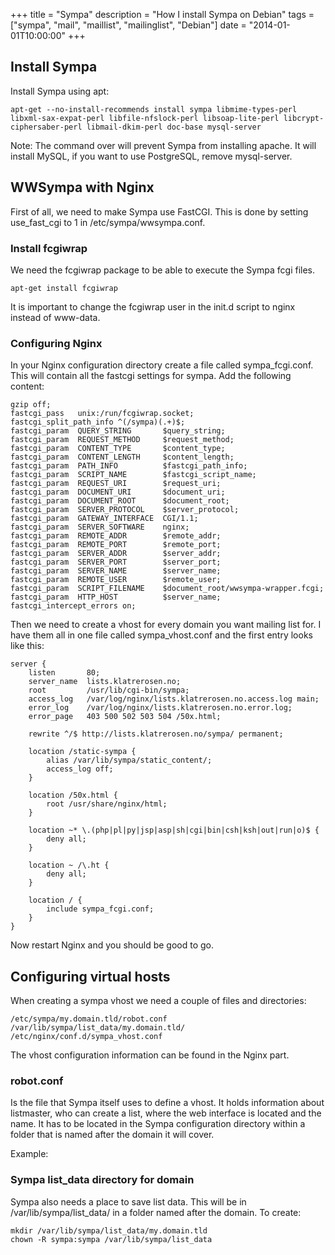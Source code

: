 +++
title = "Sympa"
description = "How I install Sympa on Debian"
tags = ["sympa", "mail", "maillist", "mailinglist", "Debian"]
date = "2014-01-01T10:00:00"
+++



## Install Sympa

Install Sympa using apt:

    
    apt-get --no-install-recommends install sympa libmime-types-perl libxml-sax-expat-perl libfile-nfslock-perl libsoap-lite-perl libcrypt-ciphersaber-perl libmail-dkim-perl doc-base mysql-server

Note: The command over will prevent Sympa from installing apache. It will install MySQL, if you want to use PostgreSQL, remove mysql-server.

## WWSympa with Nginx
First of all, we need to make Sympa use FastCGI. This is done by setting use_fast_cgi to 1 in /etc/sympa/wwsympa.conf.

### Install fcgiwrap
We need the fcgiwrap package to be able to execute the Sympa fcgi files.

    
    apt-get install fcgiwrap

It is important to change the fcgiwrap user in the init.d script to nginx instead of www-data.

### Configuring Nginx

In your Nginx configuration directory create a file called sympa_fcgi.conf. This will contain all the fastcgi settings for sympa. Add the following content:

    
    gzip off;
    fastcgi_pass   unix:/run/fcgiwrap.socket;
    fastcgi_split_path_info ^(/sympa)(.+)$;
    fastcgi_param  QUERY_STRING       $query_string;
    fastcgi_param  REQUEST_METHOD     $request_method;
    fastcgi_param  CONTENT_TYPE       $content_type;
    fastcgi_param  CONTENT_LENGTH     $content_length;
    fastcgi_param  PATH_INFO          $fastcgi_path_info;
    fastcgi_param  SCRIPT_NAME        $fastcgi_script_name;
    fastcgi_param  REQUEST_URI        $request_uri;
    fastcgi_param  DOCUMENT_URI       $document_uri;
    fastcgi_param  DOCUMENT_ROOT      $document_root;
    fastcgi_param  SERVER_PROTOCOL    $server_protocol;
    fastcgi_param  GATEWAY_INTERFACE  CGI/1.1;
    fastcgi_param  SERVER_SOFTWARE    nginx;
    fastcgi_param  REMOTE_ADDR        $remote_addr;
    fastcgi_param  REMOTE_PORT        $remote_port;
    fastcgi_param  SERVER_ADDR        $server_addr;
    fastcgi_param  SERVER_PORT        $server_port;
    fastcgi_param  SERVER_NAME        $server_name;
    fastcgi_param  REMOTE_USER        $remote_user;
    fastcgi_param  SCRIPT_FILENAME    $document_root/wwsympa-wrapper.fcgi;
    fastcgi_param  HTTP_HOST          $server_name;
    fastcgi_intercept_errors on;

Then we need to create a vhost for every domain you want mailing list for. I have them all in one file called sympa_vhost.conf and the first entry looks like this:

    
    server {
        listen       80;
        server_name  lists.klatrerosen.no;
        root         /usr/lib/cgi-bin/sympa;
        access_log   /var/log/nginx/lists.klatrerosen.no.access.log main;
        error_log    /var/log/nginx/lists.klatrerosen.no.error.log;
        error_page   403 500 502 503 504 /50x.html;

        rewrite ^/$ http://lists.klatrerosen.no/sympa/ permanent;

        location /static-sympa {
            alias /var/lib/sympa/static_content/;
            access_log off;
        }

        location /50x.html {
            root /usr/share/nginx/html;
        }

        location ~* \.(php|pl|py|jsp|asp|sh|cgi|bin|csh|ksh|out|run|o)$ {
            deny all;
        }

        location ~ /\.ht {
            deny all;
        }

        location / {
            include sympa_fcgi.conf;
        }
    }

Now restart Nginx and you should be good to go.


## Configuring virtual hosts
When creating a sympa vhost we need a couple of files and directories:

    
    /etc/sympa/my.domain.tld/robot.conf
    /var/lib/sympa/list_data/my.domain.tld/
    /etc/nginx/conf.d/sympa_vhost.conf

The vhost configuration information can be found in the Nginx part.

### robot.conf
Is the file that Sympa itself uses to define a vhost. It holds information about listmaster, who can create a list, where the web interface is located and the name. It has to be located in the Sympa configuration directory within a folder that is named after the domain it will cover.

Example:

    

### Sympa list_data directory for domain
Sympa also needs a place to save list data. This will be in /var/lib/sympa/list_data/ in a folder named after the domain. To create:

    
    mkdir /var/lib/sympa/list_data/my.domain.tld
    chown -R sympa:sympa /var/lib/sympa/list_data
